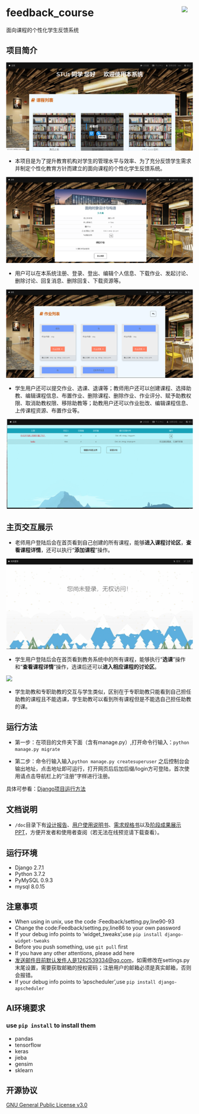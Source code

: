 # feedback_course<img src="https://github.com/shawnco411/Data_Structure/blob/master/shawnco4111.png" width="6%" align="right">
面向课程的个性化学生反馈系统

## 项目简介

<img src="https://github.com/shawnco411/feedback_course/blob/master/doc/home.PNG" title="主页">

* 本项目是为了提升教育机构对学生的管理水平与效率、为了充分反馈学生需求并制定个性化教育方针而建立的面向课程的个性化学生反馈系统。

<img src="https://github.com/shawnco411/feedback_course/blob/master/doc/course.png" title="课程详情">

* 用户可以在本系统注册、登录、登出、编辑个人信息、下载作业、发起讨论、删除讨论、回复消息、删除回复、下载资源等。

<img src="https://github.com/shawnco411/feedback_course/blob/master/doc/homework.png" title="作业列表">

* 学生用户还可以提交作业、选课、退课等；教师用户还可以创建课程、选择助教、编辑课程信息、布置作业、删除课程、删除作业、作业评分、赋予助教权限、取消助教权限、移除助教等；助教用户还可以作业批改、编辑课程信息、上传课程资源、布置作业等。

<img src="https://github.com/shawnco411/feedback_course/blob/master/doc/discuss.gif" title="讨论区">

## 主页交互展示

* 老师用户登陆后会在首页看到自己创建的所有课程，能够**进入课程讨论区**，**查看课程详情**，还可以执行“**添加课程**”操作。

<img src="https://github.com/shawnco411/feedback_course/blob/master/doc/teacher.gif">

* 学生用户登陆后会在首页看到教务系统中的所有课程，能够执行“**选课**”操作和“**查看课程详情**”操作，选课后还可以**进入相应课程的讨论区**。

<img src="https://github.com/shawnco411/feedback_course/blob/master/doc/student.gif">

* 学生助教和专职助教的交互与学生类似，区别在于专职助教只能看到自己担任助教的课程且不能选课，学生助教可以看到所有课程但是不能选自己担任助教的课。

## 运行方法
* 第一步：在项目的文件夹下面（含有manage.py）,打开命令行输入：`python manage.py migrate`

* 第二步：命令行输入输入`python manage.py createsuperuser` 之后控制台会输出地址，点击地址即可运行，打开网页后后加后缀/login方可登陆，首次使用请点击导航栏上的“注册”字样进行注册。

具体可参看：[Django项目运行方法](https://blog.csdn.net/dg_summer/article/details/77046294 "Django项目运行方法")

## 文档说明
* `/doc`目录下有[设计报告](https://github.com/shawnco411/feedback_course/blob/master/doc/%E8%AE%BE%E8%AE%A1%E6%8A%A5%E5%91%8A.pdf "设计报告")、[用户使用说明书](https://github.com/shawnco411/feedback_course/blob/master/doc/%E7%94%A8%E6%88%B7%E4%BD%BF%E7%94%A8%E8%AF%B4%E6%98%8E%E4%B9%A6.pdf "用户使用说明书")、[需求规格书](https://github.com/shawnco411/feedback_course/blob/master/doc/%E9%9C%80%E6%B1%82%E8%A7%84%E6%A0%BC%E4%B9%A60.3.1.pdf "需求规格书")以及[阶段成果展示PPT](https://github.com/shawnco411/feedback_course/blob/master/doc/%E8%BD%AF%E5%B7%A5%E5%B1%95%E7%A4%BA_%E5%BF%BD%E9%AA%81.pptx "阶段成果展示PPT")，方便开发者和使用者查阅（若无法在线预览请下载查看）。

## 运行环境
* Django           2.7.1
* Python            3.7.2
* PyMySQL        0.9.3
* mysql              8.0.15

## 注意事项
* When using in unix, use the code :Feedback/setting.py,line90-93
* Change the code:Feedback/setting.py,line86 to your own password
* If your debug info points to ’widget_tweaks’,use
`pip install django-widget-tweaks`
* Before you push something, use `git pull` first
* If you have any other attentions, please add here
* 发送邮件目前默认发件人是1262539334@qq.com，如需修改在settings.py末尾设置，需要获取邮箱的授权密码；注册用户的邮箱必须是真实邮箱，否则会报错。
*  If your debug info points to ’apscheduler’,use
`pip install django-apscheduler`

## AI环境要求
### use `pip install`  to install them
* pandas
* tensorflow
* keras
* jieba
* gensim
* sklearn

## 开源协议

[GNU General Public License v3.0](LICENSE)

